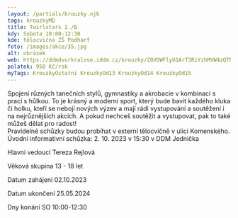 ```yaml
---
layout: /partials/krouzky.njk
tags: krouzkyMD
title: Twirlstars I./B
kdy: Sobota 10:00-12:30
kde: tělocvična ZŠ Podharť
foto: /images/akce/35.jpg
alt: obrázek
web: https://ddmdvurkralove.iddm.cz/krouzky/Z0VDWFlyU1ArT3RiYzhMVW4zQTNqc2xqdFB0OEZKalRXNEdIRVAzaFQrRT0=
polatek: 950 Kč/rok
myTags: KrouzkyOstatni KrouzkyOd13 KrouzkyOd14 KrouzkyOd15
---
```



Spojení různých tanečních stylů, gymnastiky a akrobacie v kombinaci s prací s hůlkou. To je krásný a moderní sport, který bude bavit každého kluka či holku, kteří se nebojí nových výzev a mají rádi vystupování a soutěžení i na nejrůznějších akcích. A pokud nechceš soutěžit a vystupovat, pak to také můžeš dělat pro radost!\
Pravidelné schůzky budou probíhat v externí tělocvičně v ulici Komenského.\
Úvodní informativní schůzka: 2. 10. 2023 v 15:30 v DDM Jednička



Hlavní vedoucí Tereza Rejlová

Věková skupina 13 - 18 let

Datum zahájení 02.10.2023

Datum ukončení 25.05.2024

Dny konání SO 10:00-12:30